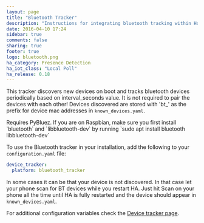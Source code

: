 ```yaml
---
layout: page
title: "Bluetooth Tracker"
description: "Instructions for integrating bluetooth tracking within Home Assistant."
date: 2016-04-10 17:24
sidebar: true
comments: false
sharing: true
footer: true
logo: bluetooth.png
ha_category: Presence Detection
ha_iot_class: "Local Poll"
ha_release: 0.18
---
```


This tracker discovers new devices on boot and tracks bluetooth devices periodically based on interval_seconds value. It is not required to pair the devices with each other! 
Devices discovered are stored with 'bt_' as the prefix for device mac addresses in `known_devices.yaml`.

<p class='note'>
Requires PyBluez. If you are on Raspbian, make sure you first install `bluetooth` and `libbluetooth-dev` by running `sudo apt install bluetooth libbluetooth-dev`
</p>

To use the Bluetooth tracker in your installation, add the following to your `configuration.yaml` file:

```yaml
device_tracker:
  platform: bluetooth_tracker
```

In some cases it can be that your device is not discovered. In that case let your phone scan for BT devices while you restart HA. Just hit Scan on your phone all the time until HA is fully restarted and the device should appear in `known_devices.yaml`.

For additional configuration variables check the [Device tracker page](/components/device_tracker/).
